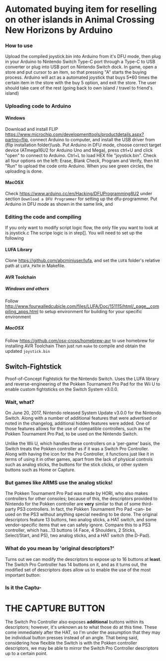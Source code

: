# Automated buying item for reselling on other islands in Animal Crossing New Horizons by Arduino

### How to use
Upload the compiled joystick.bin into Arduino from it's DFU mode, then plug in your Arduino to Nintendo Switch Type-C port through a Type-C to USB converter or plug into USB port on Nintendo Switch dock. In game, open a store and put cursor to an item, so that pressing "A" starts the buying process. Arduino will act as a automated joystick that buys 5*60 times the certain item in the store with the buy 5 option, and exit the store. The user should take care of the rest (going back to own island / travel to friend's island)

### Uploading code to Arduino
#### Windows
Download and install FLIP https://www.microchip.com/developmenttools/productdetails.aspx?partno=flip, connect Arduino to computer, and install the USB driver from (flip installation folder)\usb.
Put Arduino in DFU mode, choose correct target device (ATmega16U2 for Arduino Uno and Mega), press ctrl+U and click "open" to connect to Arduino. Ctrl+L to load HEX file "joystick.bin". Check all four options on the left: Erase, Blank Check, Program and Verify, then hit "Run" to upload the code onto Arduino. When you see green circles, the uploading is done.
#### MacOSX
Check https://www.arduino.cc/en/Hacking/DFUProgramming8U2 under section `Download a DFU Programmer` for setting up the dfu-programmer.
Put Arduino in DFU mode as shown in the same link, and 

### Editing the code and compiling
If you only want to modify script logic flow, the only file you want to look at is joystick.c The scripe logic is in step[].
You will need to set up the following
#### LUFA Library
Clone https://github.com/abcminiuser/lufa, and set the `LUFA` folder's relative path at `LUFA_PATH` in Makefile.

#### AVR Toolchain
##### Windows and others
Follow http://www.fourwalledcubicle.com/files/LUFA/Doc/151115/html/_page__compiling_apps.html to setup environment for building for your specific environment
##### MacOSX
Follow https://github.com/osx-cross/homebrew-avr to use homebrew for installing AVR Toolchain
Then just run `make` to compile and obtain the updated `joystick.bin`


## Switch-Fightstick
Proof-of-Concept Fightstick for the Nintendo Switch. Uses the LUFA library and reverse-engineering of the Pokken Tournament Pro Pad for the Wii U to enable custom fightsticks on the Switch System v3.0.0.

### Wait, what?
On June 20, 2017, Nintendo released System Update v3.0.0 for the Nintendo Switch. Along with a number of additional features that were advertised or noted in the changelog, additional hidden features were added. One of those features allows for the use of compatible controllers, such as the Pokken Tournament Pro Pad, to be used on the Nintendo Switch.

Unlike the Wii U, which handles these controllers on a 'per-game' basis, the Switch treats the Pokken controller as if it was a Switch Pro Controller. Along with having the icon for the Pro Controller, it functions just like it in terms of using it in other games, apart from the lack of physical controls such as analog sticks, the buttons for the stick clicks, or other system buttons such as Home or Capture.

### But games like ARMS use the analog sticks!
The Pokken Tournament Pro Pad was made by HORI, who also makes controllers for other consoles; because of this, the descriptors provided to Nintendo for the Pokken controller are **very** similar to that of some third-party PS3 controllers. In fact, the Pokken Tournament Pro Pad -can- be used on the PS3 without anything special needing to be done. The original descriptors feature 13 buttons, two analog sticks, a HAT switch, and some vendor-specific items that we can safely ignore. Compare this to a PS3 controller, which has...13 buttons (4 Face, 4 Shoulders, 2 Sticks, Select/Start, and PS), two analog sticks, and a HAT switch (the D-Pad). 

### What do you mean by 'original descriptors?'
Turns out we can modify the descriptors to expose up to 16 buttons at **least**. The Switch Pro Controller has 14 buttons on it, and as it turns out, the modified set of descriptors does allow us to enable the use of the most important button:

### Is it the Captu-

# THE CAPTURE BUTTON

The Switch Pro Controller also exposes **additional** buttons within its descriptors; however, it's unknown as to what those do at this time. These come immediately after the HAT, so I'm under the assumption that they may be individual button presses instead of an angle. That being said, considering how flexible the Switch is with the Pokken controller descriptors, we may be able to mirror the Switch Pro Controller descriptors up to a certain point.
